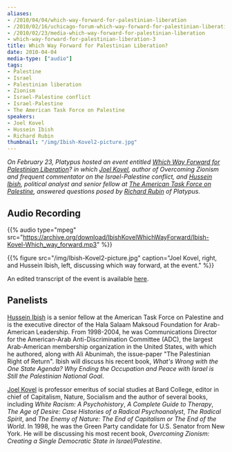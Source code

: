```yaml
---
aliases:
- /2010/04/04/which-way-forward-for-palestinian-liberation
- /2010/02/16/uchicago-forum-which-way-forward-for-palestinian-liberation
- /2010/02/23/media-which-way-forward-for-palestinian-liberation
- which-way-forward-for-palestinian-liberation-3
title: Which Way Forward for Palestinian Liberation?
date: 2010-04-04
media-type: ["audio"]
tags:
- Palestine
- Israel
- Palestinian liberation
- Zionism
- Israel-Palestine conflict
- Israel-Palestine
- The American Task Force on Palestine
speakers:
- Joel Kovel
- Hussein Ibish
- Richard Rubin
thumbnail: "/img/Ibish-Kovel2-picture.jpg"
---
```


_On February 23, Platypus hosted an event entitled [Which Way Forward for Palestinian Liberation](http://chicago.platypus1917.org/which-way-forward-for-palestinian-liberation/)? in which [Joel Kovel](http://www.joelkovel.org/), author of *Overcoming Zionism* and frequent commentator on the Israel-Palestine conflict, and [Hussein Ibish](http://www.ibishblog.com/), political analyst and senior fellow at [The American Task Force on Palestine](http://www.americantaskforce.org/), answered questions posed by [Richard Rubin](tag/richard-rubin/) of Platypus._

## Audio Recording

{{% audio type="mpeg" src="https://archive.org/download/IbishKovelWhichWayForward/Ibish-Kovel-Which_way_forward.mp3" %}}

{{% figure src="/img/Ibish-Kovel2-picture.jpg" caption="Joel Kovel, right, and Hussein Ibish, left, discussing which way forward, at the event." %}}

An edited transcript of the event is available [here](/2010/04/08/which-way-forward-for-palestinian-liberation-2/).

## Panelists

[Hussein Ibish](/speakers/hussein-ibish) is a senior fellow at the American Task Force on Palestine and is the executive director of the Hala Salaam Maksoud Foundation for Arab-American Leadership. From 1998-2004, he was Communications Director for the American-Arab Anti-Discrimination Committee (ADC), the largest Arab-American membership organization in the United States, with which he authored, along with Ali Abunimah, the issue-paper "The Palestinian Right of Return". Ibish will discuss his recent book, _What's Wrong with the One State Agenda? Why Ending the Occupation and Peace with Israel is Still the Palestinian National Goal_.

[Joel Kovel](/speakers/joel-kovel) is professor emeritus of social studies at Bard College, editor in chief of Capitalism, Nature, Socialism and the author of several books, including _White Racism: A Psychohistory_, _A Complete Guide to Therapy_, _The Age of Desire: Case Histories of a Radical Psychoanalyst_, _The Radical Spirit_, and _The Enemy of Nature: The End of Capitalism or The End of the World_. In 1998, he was the Green Party candidate for U.S. Senator from New York. He will be discussing his most recent book, _Overcoming Zionism: Creating a Single Democratic State in Israel/Palestine_.
